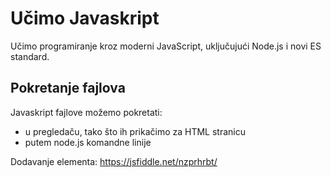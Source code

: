 # Učimo Javaskript

Učimo programiranje kroz moderni JavaScript, uključujući Node.js i novi ES standard.

## Pokretanje fajlova

Javaskript fajlove možemo pokretati:
* u pregledaču, tako što ih prikačimo za HTML stranicu
* putem node.js komandne linije

Dodavanje elementa: 
https://jsfiddle.net/nzprhrbt/

